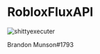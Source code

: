 # RobloxFluxAPI

![shittyexecuter](https://github.com/MoistMonkey420/RobloxFluxAPI/assets/76874951/7d1ee665-df40-451f-baa3-a82354b12ed0)

Brandon Munson#1793
